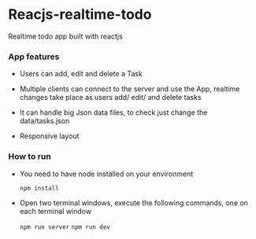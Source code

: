 # Reacjs-realtime-todo

Realtime todo app built with reactjs

### App features

* Users can add, edit and delete a Task

* Multiple clients can connect to the server and use the App, realtime changes take place as users add/ edit/ and delete tasks

* It can handle big Json data files, to check just change the data/tasks.json

* Responsive layout

### How to run

* You need to have node installed on your environment

   `npm install`

* Open two terminal windows, execute the following commands, one on each terminal window

   `npm run server`
   `npm run dev`

